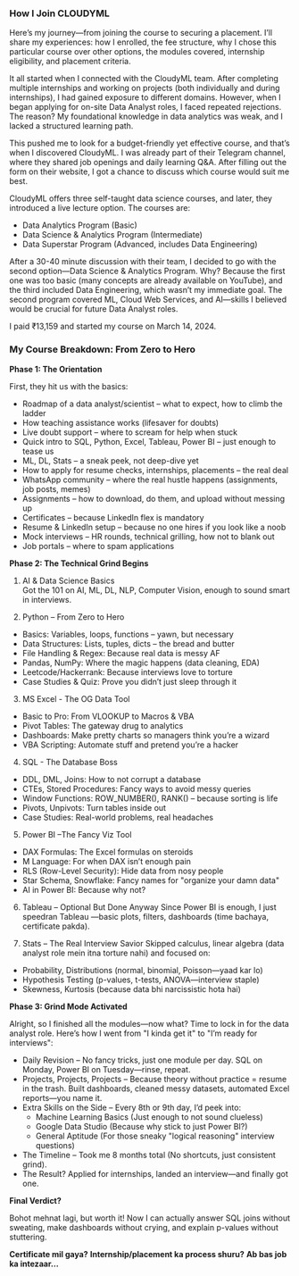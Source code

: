 ### How I Join CLOUDYML
Here’s my journey—from joining the course to securing a placement. I’ll share my experiences: how I enrolled, the fee structure, why I chose this particular course over other options, the modules covered, internship eligibility, and placement criteria.

It all started when I connected with the CloudyML team. After completing multiple internships and working on projects (both individually and during internships), I had gained exposure to different domains. However, when I began applying for on-site Data Analyst roles, I faced repeated rejections. The reason? My foundational knowledge in data analytics was weak, and I lacked a structured learning path.

This pushed me to look for a budget-friendly yet effective course, and that’s when I discovered CloudyML. I was already part of their Telegram channel, where they shared job openings and daily learning Q&A. After filling out the form on their website, I got a chance to discuss which course would suit me best.

CloudyML offers three self-taught data science courses, and later, they introduced a live lecture option. The courses are:
* Data Analytics Program (Basic)
* Data Science & Analytics Program (Intermediate)
* Data Superstar Program (Advanced, includes Data Engineering)

After a 30-40 minute discussion with their team, I decided to go with the second option—Data Science & Analytics Program. Why? Because the first one was too basic (many concepts are already available on YouTube), and the third included Data Engineering, which wasn’t my immediate goal. The second program covered ML, Cloud Web Services, and AI—skills I believed would be crucial for future Data Analyst roles.

I paid ₹13,159 and started my course on March 14, 2024.

### My Course Breakdown: From Zero to Hero

**Phase 1: The Orientation**

First, they hit us with the basics:
* Roadmap of a data analyst/scientist – what to expect, how to climb the ladder
* How teaching assistance works (lifesaver for doubts)
* Live doubt support – where to scream for help when stuck
* Quick intro to SQL, Python, Excel, Tableau, Power BI – just enough to tease us
* ML, DL, Stats – a sneak peek, not deep-dive yet
* How to apply for resume checks, internships, placements – the real deal
* WhatsApp community – where the real hustle happens (assignments, job posts, memes)
* Assignments – how to download, do them, and upload without messing up
* Certificates – because LinkedIn flex is mandatory
* Resume & LinkedIn setup – because no one hires if you look like a noob
* Mock interviews – HR rounds, technical grilling, how not to blank out
* Job portals – where to spam applications  

**Phase 2: The Technical Grind Begins**

1. AI & Data Science Basics  
Got the 101 on AI, ML, DL, NLP, Computer Vision, enough to sound smart in interviews.  

2. Python – From Zero to Hero
* Basics: Variables, loops, functions – yawn, but necessary
* Data Structures: Lists, tuples, dicts – the bread and butter
* File Handling & Regex: Because real data is messy AF
* Pandas, NumPy: Where the magic happens (data cleaning, EDA)
* Leetcode/Hackerrank: Because interviews love to torture
* Case Studies & Quiz: Prove you didn’t just sleep through it

3. MS Excel - The OG Data Tool
* Basic to Pro: From VLOOKUP to Macros & VBA
* Pivot Tables: The gateway drug to analytics
* Dashboards: Make pretty charts so managers think you’re a wizard
* VBA Scripting: Automate stuff and pretend you’re a hacker 

4. SQL - The Database Boss
* DDL, DML, Joins: How to not corrupt a database
* CTEs, Stored Procedures: Fancy ways to avoid messy queries
* Window Functions: ROW_NUMBER(), RANK() – because sorting is life
* Pivots, Unpivots: Turn tables inside out
* Case Studies: Real-world problems, real headaches

5. Power BI –The Fancy Viz Tool
* DAX Formulas: The Excel formulas on steroids
* M Language: For when DAX isn’t enough pain
* RLS (Row-Level Security): Hide data from nosy people
* Star Schema, Snowflake: Fancy names for "organize your damn data"
* AI in Power BI: Because why not? 

6. Tableau – Optional But Done Anyway
Since Power BI is enough, I just speedran Tableau —basic plots, filters, dashboards (time bachaya, certificate pakda).  

7. Stats – The Real Interview Savior 
Skipped calculus, linear algebra (data analyst role mein itna torture nahi) and focused on:  
* Probability, Distributions (normal, binomial, Poisson—yaad kar lo)  
* Hypothesis Testing (p-values, t-tests, ANOVA—interview staple)  
* Skewness, Kurtosis (because data bhi narcissistic hota hai)

**Phase 3: Grind Mode Activated**

Alright, so I finished all the modules—now what? Time to lock in for the data analyst role. Here’s how I went from "I kinda get it" to "I’m ready for interviews":

* Daily Revision – No fancy tricks, just one module per day. SQL on Monday, Power BI on Tuesday—rinse, repeat.
* Projects, Projects, Projects – Because theory without practice = resume in the trash. Built dashboards, cleaned messy datasets, automated Excel reports—you name it.
* Extra Skills on the Side – Every 8th or 9th day, I’d peek into:
    - Machine Learning Basics (Just enough to not sound clueless)
    - Google Data Studio (Because why stick to just Power BI?)
    - General Aptitude (For those sneaky "logical reasoning" interview questions)
* The Timeline – Took me 8 months total (No shortcuts, just consistent grind).
* The Result? Applied for internships, landed an interview—and finally got one. 

**Final Verdict?**  

Bohot mehnat lagi, but worth it! Now I can actually answer SQL joins without sweating, make dashboards without crying, and explain p-values without stuttering.  

**Certificate mil gaya?** 
**Internship/placement ka process shuru?**
**Ab bas job ka intezaar…** 
